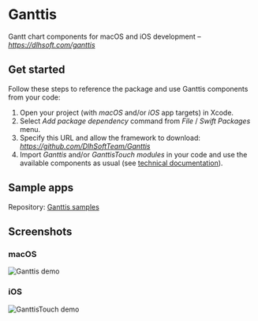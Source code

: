 # Ganttis
Gantt chart components for macOS and iOS development – *https://dlhsoft.com/ganttis*

## Get started
Follow these steps to reference the package and use Ganttis components from your code:
1. Open your project (with *macOS* and/or *iOS* app targets) in Xcode.
2. Select *Add package dependency* command from *File* / *Swift Packages* menu.
3. Specify this URL and allow the framework to download: *https://github.com/DlhSoftTeam/Ganttis*
5. Import *Ganttis* and/or *GanttisTouch modules* in your code and use the available components as usual (see [technical documentation](https://dlhsoft.com/ganttis/docs/manual.pdf)).

## Sample apps
Repository: [Ganttis samples](https://github.com/DlhsoftTeam/GanttisSamples)

## Screenshots

### macOS
![Ganttis demo](https://dlhsoft.com/ganttis/dlhsoft/GanttisDemo-screenshot1.png)

### iOS
![GanttisTouch demo](https://dlhsoft.com/ganttis/dlhsoft/GanttisTouchDemo-thumbnail.png)
